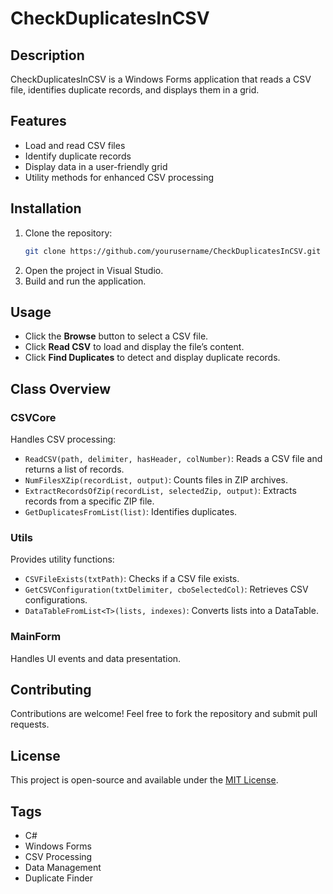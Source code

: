 # CheckDuplicatesInCSV

## Description
CheckDuplicatesInCSV is a Windows Forms application that reads a CSV file, identifies duplicate records, and displays them in a grid.

## Features
- Load and read CSV files
- Identify duplicate records
- Display data in a user-friendly grid
- Utility methods for enhanced CSV processing

## Installation
1. Clone the repository:
   ```sh
   git clone https://github.com/yourusername/CheckDuplicatesInCSV.git
   ```
2. Open the project in Visual Studio.
3. Build and run the application.

## Usage
- Click the **Browse** button to select a CSV file.
- Click **Read CSV** to load and display the file’s content.
- Click **Find Duplicates** to detect and display duplicate records.

## Class Overview
### CSVCore
Handles CSV processing:
- `ReadCSV(path, delimiter, hasHeader, colNumber)`: Reads a CSV file and returns a list of records.
- `NumFilesXZip(recordList, output)`: Counts files in ZIP archives.
- `ExtractRecordsOfZip(recordList, selectedZip, output)`: Extracts records from a specific ZIP file.
- `GetDuplicatesFromList(list)`: Identifies duplicates.

### Utils
Provides utility functions:
- `CSVFileExists(txtPath)`: Checks if a CSV file exists.
- `GetCSVConfiguration(txtDelimiter, cboSelectedCol)`: Retrieves CSV configurations.
- `DataTableFromList<T>(lists, indexes)`: Converts lists into a DataTable.

### MainForm
Handles UI events and data presentation.

## Contributing
Contributions are welcome! Feel free to fork the repository and submit pull requests.

## License
This project is open-source and available under the [MIT License](LICENSE).

## Tags
- C#
- Windows Forms
- CSV Processing
- Data Management
- Duplicate Finder
